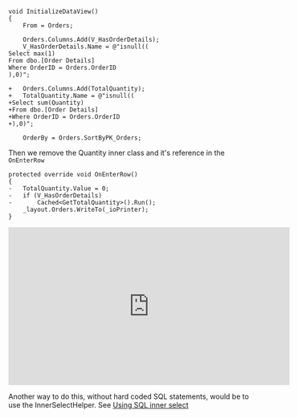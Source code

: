 ﻿```csdiff
void InitializeDataView()
{
    From = Orders;

    Orders.Columns.Add(V_HasOrderDetails);
    V_HasOrderDetails.Name = @"isnull((
Select max(1)
From dbo.[Order Details] 
Where OrderID = Orders.OrderID
),0)";
            
+   Orders.Columns.Add(TotalQuantity);
+   TotalQuantity.Name = @"isnull((
+Select sum(Quantity)
+From dbo.[Order Details] 
+Where OrderID = Orders.OrderID
+),0)";

    OrderBy = Orders.SortByPK_Orders;
```

Then we remove the Quantity inner class and it's reference in the `OnEnterRow`
```csdiff
protected override void OnEnterRow()
{
-   TotalQuantity.Value = 0;
-   if (V_HasOrderDetails)
-       Cached<GetTotalQuantity>().Run();
    _layout.Orders.WriteTo(_ioPrinter);
}
```

<iframe width="560" height="315" src="https://www.youtube.com/embed/QIRdh6lMKO4?list=PL1DEQjXG2xnLKpfmZgMwU1b3fUFxCOiQG" frameborder="0" allowfullscreen></iframe>

Another way to do this, without hard coded SQL statements, would be to use the InnerSelectHelper. See [Using SQL inner select](using-sql-inner-select.html)

